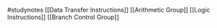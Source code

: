 #studynotes 
[[Data Transfer Instructions]]
[[Arithmetic Group]]
[[Logic Instructions]]
[[Branch Control Group]]